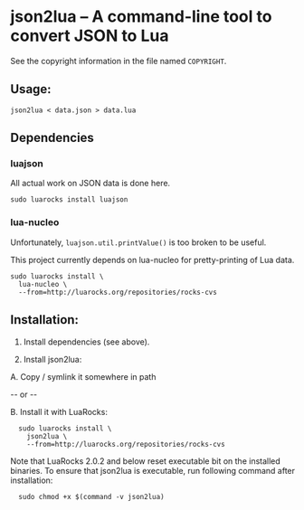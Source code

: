 json2lua – A command-line tool to convert JSON to Lua
=====================================================

See the copyright information in the file named `COPYRIGHT`.

Usage:
------

`json2lua < data.json > data.lua`

Dependencies
------------

### luajson

All actual work on JSON data is done here.

    sudo luarocks install luajson

### lua-nucleo

Unfortunately, `luajson.util.printValue()` is too broken to be useful.

This project currently depends on lua-nucleo
for pretty-printing of Lua data.

    sudo luarocks install \
      lua-nucleo \
      --from=http://luarocks.org/repositories/rocks-cvs

Installation:
-------------

1. Install dependencies (see above).

2. Install json2lua:

  A. Copy / symlink it somewhere in path
  
  -- or --
  
  B. Install it with LuaRocks:
  
      sudo luarocks install \
        json2lua \
        --from=http://luarocks.org/repositories/rocks-cvs
  
  Note that LuaRocks 2.0.2 and below reset executable bit
  on the installed binaries. To ensure that json2lua is executable,
  run following command after installation:
  
      sudo chmod +x $(command -v json2lua)
